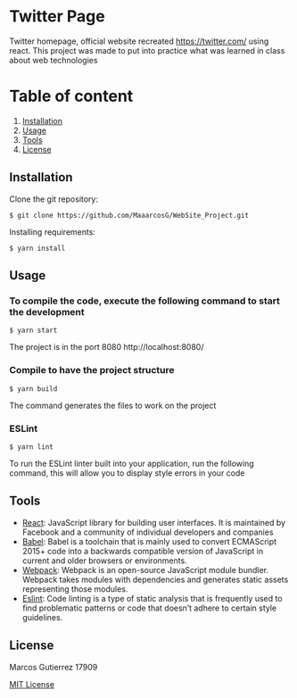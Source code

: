 # Twitter Page 

Twitter homepage, official website recreated https://twitter.com/ using react. This project was made to put into practice what was learned in class about web technologies

# Table of content
1. [Installation](#Installation)
1. [Usage](#Usage)
1. [Tools](#Tools)
1. [License](#License)

## Installation
Clone the git repository:

```
$ git clone https://github.com/MaaarcosG/WebSite_Project.git
```

Installing requirements:

```
$ yarn install
```
## Usage

### To compile the code, execute the following command to start the development
```
$ yarn start
```
The project is in the port 8080 http://localhost:8080/
### Compile to have the project structure
```
$ yarn build
```
The command generates the files to work on the project

### ESLint
```
$ yarn lint
```
To run the ESLint linter built into your application, run the following command, this will allow you to display style errors in your code

## Tools
* [React](https://reactjs.org/): JavaScript library for building user interfaces. It is maintained by Facebook and a community of individual developers and companies
* [Babel](https://babeljs.io/): Babel is a toolchain that is mainly used to convert ECMAScript 2015+ code into a backwards compatible version of JavaScript in current and older browsers or environments.
* [Webpack](https://webpack.js.org/): Webpack is an open-source JavaScript module bundler. Webpack takes modules with dependencies and generates static assets representing those modules.
* [Eslint](https://eslint.org/): Code linting is a type of static analysis that is frequently used to find problematic patterns or code that doesn’t adhere to certain style guidelines.

## License
Marcos Gutierrez 17909

[MIT License](http://en.wikipedia.org/wiki/MIT_License)